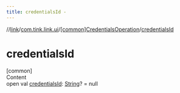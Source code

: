 ```yaml
---
title: credentialsId -
---
```

//[link](../../index.md)/[com.tink.link.ui](../index.md)/[[common]CredentialsOperation](index.md)/[credentialsId](credentials-id.md)



# credentialsId  
[common]  
Content  
open val [credentialsId](credentials-id.md): [String](https://kotlinlang.org/api/latest/jvm/stdlib/kotlin/-string/index.html)? = null  



